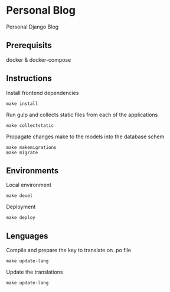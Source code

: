 # Personal Blog
Personal Django Blog

## Prerequisits
docker & docker-compose

## Instructions
Install frontend dependencies

```
make install
```

Run gulp and collects static files from each of the applications

```
make collectstatic
```

Propagate changes make to the models into the database schem

```
make makemigrations
make migrate
```

## Environments

Local environment

```
make devel
```
Deployment

```
make deploy
```

## Lenguages

Compile and prepare the key to translate on .po file
```
make update-lang
```
Update the translations
```
make update-lang
```
